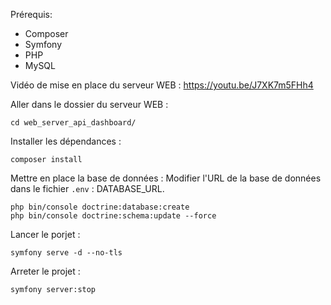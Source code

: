 Prérequis:
- Composer
- Symfony
- PHP
- MySQL

Vidéo de mise en place du serveur WEB : https://youtu.be/J7XK7m5FHh4

Aller dans le dossier du serveur WEB :
```
cd web_server_api_dashboard/
```

Installer les dépendances :
```
composer install
```

Mettre en place la base de données :
Modifier l'URL de la base de données dans le fichier ```.env``` : DATABASE_URL.
```
php bin/console doctrine:database:create
php bin/console doctrine:schema:update --force
```

Lancer le porjet :
```
symfony serve -d --no-tls
```

Arreter le projet :
```
symfony server:stop
```
